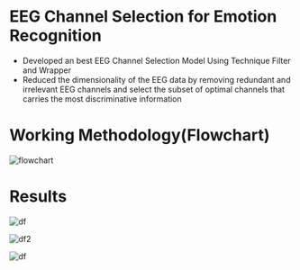 # EEG Channel Selection for Emotion Recognition

- Developed an best EEG Channel Selection Model Using Technique Filter and Wrapper
- Reduced the dimensionality of the  EEG data by removing redundant and irrelevant EEG channels and select the subset of optimal channels that carries the most discriminative information

# Working Methodology(Flowchart)

![flowchart](https://user-images.githubusercontent.com/13942624/159150490-950d38d7-96a3-4fbe-b46c-b45851c63d4a.png)

# Results
![df](https://user-images.githubusercontent.com/13942624/159150547-cfde4aa3-fd86-4ddd-aeb5-bd84b9e5557a.PNG)

![df2](https://user-images.githubusercontent.com/13942624/159150567-2d65ac75-c190-4bd3-910d-484de4be8bb0.PNG)


![df](https://user-images.githubusercontent.com/13942624/159150674-2fc870d8-d5f8-44ae-a481-cb6a6fa37cac.PNG)
